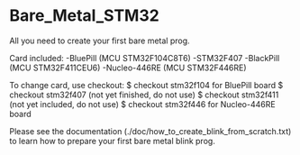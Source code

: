 # Bare_Metal_STM32
All you need to create your first bare metal prog.

Card included:
  -BluePill (MCU STM32F104C8T6)
  -STM32F407
  -BlackPill (MCU STM32F411CEU6)
  -Nucleo-446RE (MCU STM32F446RE)
  
To change card, use checkout:
  $ checkout stm32f104 for BluePill board
  $ checkout stm32f407 (not yet finished, do not use)
  $ checkout stm32f411 (not yet included, do not use)
  $ checkout stm32f446 for Nucleo-446RE board
  
Please see the documentation (./doc/how_to_create_blink_from_scratch.txt) to learn how to prepare your first bare metal blink prog.
